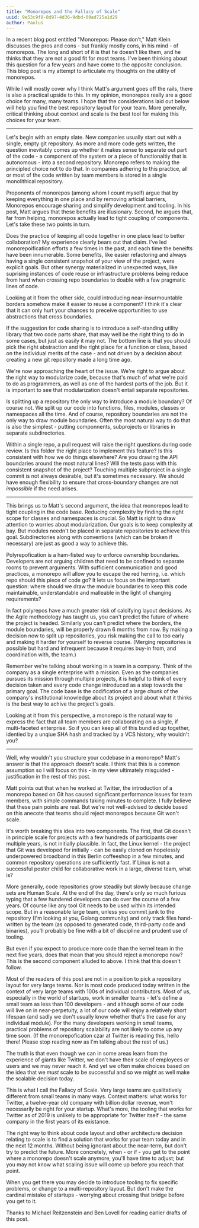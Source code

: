 ```yaml
---
title: "Monorepos and the Fallacy of Scale"
uuid: 9e53c9f8-8d97-4d36-9dbd-09ad725a1d29
author: Paulus
---
```


In a recent blog post entitled "Monorepos: Please don’t," Matt Klein discusses the pros and cons - but frankly mostly cons, in his mind - of monorepos. The long and short of it is that he doesn't like them, and he thinks that they are not a good fit for most teams. I've been thinking about this question for a few years and have come to the opposite conclusion. This blog post is my attempt to articulate my thoughts on the utility of monorepos.

While I will mostly cover why I think Matt's argument goes off the rails, there is also a practical upside to this. In my opinion, monorepos really are a good choice for many, many teams. I hope that the considerations laid out below will help you find the best repository layout for your team. More generally, critical thinking about context and scale is the best tool for making this choices for your team.

---

Let's begin with an empty slate. New companies usually start out with a single, empty git repository. As more and more code gets written, the question inevitably comes up whether it makes sense to separate out part of the code - a component of the system or a piece of functionaltiy that is autonomous - into a second repository. Monorepo refers to making the principled choice not to do that. In companies adhering to this practice, all or most of the code written by team members is stored in a single monolithical repository.

Proponents of monorepos (among whom I count myself) argue that by keeping everything in one place and by removing articial barriers, Monorepos encourage sharing and simplify development and tooling. In his post, Matt argues that these benefits are illusionary. Second, he argues that, far from helping, monorepos actually lead to tight coupling of components. Let's take these two points in turn.

Does the practice of keeping all code together in one place lead to better collaboration? My experience clearly bears out that claim. I've led monorepoification efforts a few times in the past, and each time the beneifts have been innumerable. Some benefits, like easier refactoring and always having a single consistent snapshot of your view of the project, were explicit goals. But other synergy materialized in unexpected ways, like suprising instances of code reuse or infrastructure problems being reduce from hard when crossing repo boundaries to doable with a few pragmatic lines of code.

Looking at it from the other side, could introducing near-insurmountable borders somehow make it easier to reuse a component? I think it's clear that it can only hurt your chances to preceive opportunities to use abstractions that cross boundaries.

If the suggestion for code sharing is to introduce a self-standing utility library that two code parts share, that may well be the right thing to do in some cases, but just as easily it may not. The bottom line is that you should pick the right abstraction and the right place for a function or class, based on the individual merits of the case - and not driven by a decision about creating a new git repository made a long time ago.

We're now approaching the heart of the issue. We're right to argue about the right way to modularize code, because that's much of what we're paid to do as programmers, as well as one of the hardest parts of the job. But it is important to see that modularization doesn't entail separate repositories.

Is splitting up a repository the only way to introduce a module boundary? Of course not. We split up our code into functions, files, modules, classes or namespaces all the time. And of course, repository boundaries are not the only way to draw module boundaries. Often the most natural way to do that is also the simplest - putting componnents, subprojects or libraries in separate subdirectories.

Within a single repo, a pull request will raise the right questions during code review. Is this folder the right place to implement this feature? Is this consistent with how we do things elsewhere? Are you drawing the API boundaries around the most natural lines? Will the tests pass with this consistent snapshot of the project? Touching multiple subproject in a single commit is not always desirable, but it's sometimes necessary. We should have enough flexibility to ensure that cross-boundary changes are not _impossible_ if the need arises.

---

This brings us to Matt's second argument, the idea that monorepos lead to tight coupling in the code base. Reducing complexity by finding the right scope for classes and namespaces is crucial. So Matt is right to draw attention to worries about modularization. Our goals is to keep complexity at bay. But modules needn't be placed in separate repositories to achieve this goal. Subdirectories along with conventions (which can be broken if necessary) are just as good a way to achieve this.

Polyrepofication is a ham-fisted way to enforce ownership boundaries. Developers are not arguing children that need to be confined to separate rooms to prevent arguments. With sufficient communication and good practices, a monorepo will allow you to escape the red herring, i.e. which repo should this piece of code go? It lets us focus on the important question: where should we draw the module boundaries to keep this code maintainable, understandable and malleable in the light of changing requirements?

In fact polyrepos have a much greater risk of calcifying layout decisions. As the Agile methodology has taught us, you can't predict the future of where the project is headed. Similarly you can't predict where the borders, the module boundaries, will be properly drawn 6 months from now. By making a decision now to split up repositories, you risk making the call to too early and making it harder for yourself to reverse course. (Merging repositories is possible but hard and infrequent because it requires buy-in from, and coordination with, the team.)

Remember we're talking about working in a team in a company. Think of the company as a single enterprise with a mission. Even as the companies pursues its mission through multiple projects, it is helpful to think of every decision taken and every code change introduced as a step towards the primary goal. The code base is the codification of a large chunk of the company's institutional knowledge about its project and about what it thinks is the best way to achive the project's goals.

Looking at it from this perspective, a monorepo is the natural way to express the fact that all team members are collaborating on a single, if multi-faceted enterprise. So if you can keep all of this bundled up together, identied by a unqiue SHA hash and tracked by a VCS history, why wouldn't you?

---

Well, why wouldn't you structure your codebase in a monorepo? Matt's answer is that the approach doesn't scale. I think that this is a common assumption so I will focus on this - in my view ultimately misguided - justification in the rest of this post.

Matt points out that when he worked at Twitter, the introduction of a monorepo based on Git has caused significant performance issues for team members, with simple commands taking minutes to complete. I fully believe that these pain points are real. But we're not well-advised to decide based on this anecote that teams should reject monorepos because Git won't scale.

It's worth breaking this idea into two components. The first, that Git doesn't in principle scale for projects with a few hundreds of participants over multiple years, is not initially plausible. In fact, the Linux kernel - the project that Git was developed for initially - can be easily cloned on hopelessly underpowered broadband in this Berlin coffeeshop in a few minutes, and common repository operations are sufficiently fast. If Linux is not a successful poster child for collaborative work in a large, diverse team, what is?

More generally, code repositories grow steadily but slowly because change sets are Human Scale. At the end of the day, there's only so much furious typing that a few hundered developers can do over the course of a few years. Of course like any tool Git needs to be used within its intended scope. But in a reasonable large team, unless you commit junk to the repository (I'm looking at you, Golang community) and only track files hand-written by the team (as opposed to generated code, third-party code and binaries), you'll probably be fine with a bit of discipline and prudent use of tooling.

But even if you expect to produce more code than the kernel team in the next five years, does that mean that you should reject a monorepo now? This is the second component alluded to above. I think that this doesn't follow.

Most of the readers of this post are not in a position to pick a repository layout for very large teams. Nor is most code produced today written in the context of very large teams with 100s of individual contributors. Most of us, especially in the world of startups, work in smaller teams - let's define a small team as less than 100 developers - and although some of our code will live on in near-perpetuity, a lot of our code will enjoy a relatively short lifespan (and sadly we don't usually know whether that's the case for any individual module). For the many developers working in small teams, practical problems of repository scalability are not likely to come up any time soon. (If the monorepofication czar at Twitter is reading this, hello there! Please stop reading now as I'm talking about the rest of us.)

The truth is that even though we can in some areas learn from the experience of giants like Twitter, we don't have their scale of employees or users and we may never reach it. And yet we often make choices based on the idea that we _must_ scale to be successful and so we might as well make the scalable decision today.

This is what I call the Fallacy of Scale. Very large teams are qualitatively different from small teams in many ways. Context matters: what works for Twitter, a twelve-year old company with billion dollar revenue, won't necessarily be right for your startup. What's more, the tooling that works for Twitter as of 2019 is unlikely to be appropriate for Twitter itself - the same company in the first years of its existance.

The right way to think about code layout and other architecture decision relating to scale is to find a solution that works for your team today and in the next 12 months. Without being ignorant about the near-term, but don't try to predict the future. More concretely, when - or if - you get to the point where a monorepo doesn't scale anymore, you'll have time to adjust; but you may not know what scaling issue will come up before you reach that point.

When you get there you may decide to introduce tooling to fix specific problems, or change to a multi-repository layout. But don't make the cardinal mistake of startups - worrying about crossing that bridge before you get to it.

Thanks to Michael Reitzenstein and Ben Lovell for reading earlier drafts of this post.
